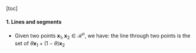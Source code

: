 [toc]

#### 1. Lines and segments

* Given two points $\mathbf{x}_1,\mathbf{x}_2\in\mathcal{R}^n$, we have: the line through two points is the set of $\theta\mathbf{x}_1+(1-\theta)\mathbf{x}_2$

